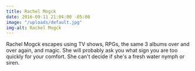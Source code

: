 ```yaml
---
title: Rachel Mogck
date: 2016-09-11 21:04:00 -05:00
image: "/uploads/default.jpg"
img-alt: Rachel Mogck
---
```


Rachel Mogck escapes using TV shows, RPGs, the same 3 albums over and over again, and magic. She will probably ask you what sign you are too quickly for your comfort. She can't decide if she's a fresh water nymph or siren.